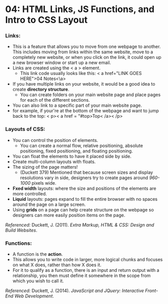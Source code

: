 # 04: HTML Links, JS Functions, and Intro to CSS Layout

### Links:
- This is a feature that allows you to move from one webpage to another. This includes moving from links within the same website, move to a completely new website, or when you click on the link, it could open up a new browser window or start up a new email.
- Links are created using the < a > element.
  - This link code usually looks like this: < a href="LINK GOES HERE">04 Notes<\a>
- If you have multiple links on your website, it would be a good idea to create **directory structure**. 
  - You can create folders on your main website page and place pages for each of the different sections.
- You can also link to a specific part of your main website page.
 - for example, if your're at the bottom of the webpage and want to jump back to the top: < p>< a href = "#top>Top< /a>< /p>


### Layouts of CSS:
- You can control the position of elements.
  - You can create a normal flow, relative positioning, absolute positioning, fixed positioning, and floating positioning.
- You can float the elements to have it placed side by side.
- Create multi-column layouts with floats.
- The sizing of the page matters!
  - (Duckett 379) Mentioned that because screen sizes and display resolutions vary in side, designers try to create pages around *960-1000* pixels wide.
- **Fxed width** layouts: where the size and positions of the elements are more controlled. 
- **Liquid** layouts: pages expand to fill the entire browser with no spaces around the page on a large screen.
- Using **grids** on a page can help create structure on the webpage so designers can more easily position items on the page. 

*Referenced:* 
Duckett, J. (2011). *Extra Markup, HTML & CSS: Design and Build Websites*.

### Functions:
- A function is the **action**.
- This allows you to write code in larger, more logical chunks and focuses on what X does, rather than how X does it.
- For it to qualify as a function, there is an input and return output with a relationship, you then must define it somewhere in the scope from which you wish to call it.

*Referenced:* 
Duckett, J. (2014). *JavaScript and JQuery: Interactive Front-End Web Development*.